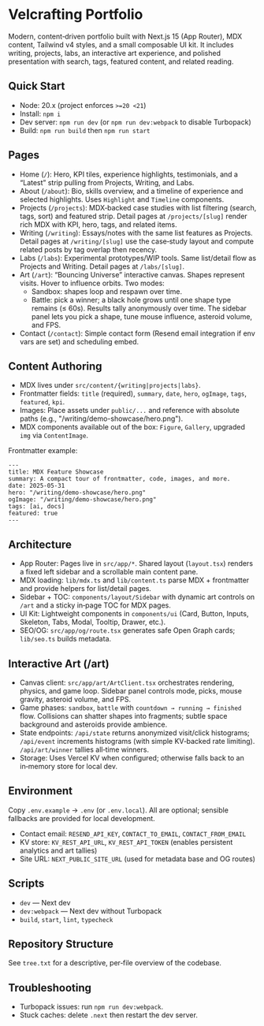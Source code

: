 # Velcrafting Portfolio

Modern, content‑driven portfolio built with Next.js 15 (App Router), MDX content, Tailwind v4 styles, and a small composable UI kit. It includes writing, projects, labs, an interactive art experience, and polished presentation with search, tags, featured content, and related reading.

## Quick Start

- Node: 20.x (project enforces `>=20 <21`)
- Install: `npm i`
- Dev server: `npm run dev` (or `npm run dev:webpack` to disable Turbopack)
- Build: `npm run build` then `npm run start`

## Pages

- Home (`/`): Hero, KPI tiles, experience highlights, testimonials, and a “Latest” strip pulling from Projects, Writing, and Labs.
- About (`/about`): Bio, skills overview, and a timeline of experience and selected highlights. Uses `Highlight` and `Timeline` components.
- Projects (`/projects`): MDX‑backed case studies with list filtering (search, tags, sort) and featured strip. Detail pages at `/projects/[slug]` render rich MDX with KPI, hero, tags, and related items.
- Writing (`/writing`): Essays/notes with the same list features as Projects. Detail pages at `/writing/[slug]` use the case‑study layout and compute related posts by tag overlap then recency.
- Labs (`/labs`): Experimental prototypes/WIP tools. Same list/detail flow as Projects and Writing. Detail pages at `/labs/[slug]`.
- Art (`/art`): “Bouncing Universe” interactive canvas. Shapes represent visits. Hover to influence orbits. Two modes:
  - Sandbox: shapes loop and respawn over time.
  - Battle: pick a winner; a black hole grows until one shape type remains (≤ 60s). Results tally anonymously over time. The sidebar panel lets you pick a shape, tune mouse influence, asteroid volume, and FPS.
- Contact (`/contact`): Simple contact form (Resend email integration if env vars are set) and scheduling embed.

## Content Authoring

- MDX lives under `src/content/{writing|projects|labs}`.
- Frontmatter fields: `title` (required), `summary`, `date`, `hero`, `ogImage`, `tags`, `featured`, `kpi`.
- Images: Place assets under `public/...` and reference with absolute paths (e.g., "/writing/demo-showcase/hero.png").
- MDX components available out of the box: `Figure`, `Gallery`, upgraded `img` via `ContentImage`.

Frontmatter example:

```mdx
---
title: MDX Feature Showcase
summary: A compact tour of frontmatter, code, images, and more.
date: 2025-05-31
hero: "/writing/demo-showcase/hero.png"
ogImage: "/writing/demo-showcase/hero.png"
tags: [ai, docs]
featured: true
---
```

## Architecture

- App Router: Pages live in `src/app/*`. Shared layout (`layout.tsx`) renders a fixed left sidebar and a scrollable main content pane.
- MDX loading: `lib/mdx.ts` and `lib/content.ts` parse MDX + frontmatter and provide helpers for list/detail pages.
- Sidebar + TOC: `components/layout/Sidebar` with dynamic art controls on `/art` and a sticky in‑page TOC for MDX pages.
- UI Kit: Lightweight components in `components/ui` (Card, Button, Inputs, Skeleton, Tabs, Modal, Tooltip, Drawer, etc.).
- SEO/OG: `src/app/og/route.tsx` generates safe Open Graph cards; `lib/seo.ts` builds metadata.

## Interactive Art (/art)

- Canvas client: `src/app/art/ArtClient.tsx` orchestrates rendering, physics, and game loop. Sidebar panel controls mode, picks, mouse gravity, asteroid volume, and FPS.
- Game phases: `sandbox`, `battle` with `countdown → running → finished` flow. Collisions can shatter shapes into fragments; subtle space background and asteroids provide ambience.
- State endpoints: `/api/state` returns anonymized visit/click histograms; `/api/event` increments histograms (with simple KV‑backed rate limiting). `/api/art/winner` tallies all‑time winners.
- Storage: Uses Vercel KV when configured; otherwise falls back to an in‑memory store for local dev.

## Environment

Copy `.env.example` → `.env` (or `.env.local`). All are optional; sensible fallbacks are provided for local development.

- Contact email: `RESEND_API_KEY`, `CONTACT_TO_EMAIL`, `CONTACT_FROM_EMAIL`
- KV store: `KV_REST_API_URL`, `KV_REST_API_TOKEN` (enables persistent analytics and art tallies)
- Site URL: `NEXT_PUBLIC_SITE_URL` (used for metadata base and OG routes)

## Scripts

- `dev` — Next dev
- `dev:webpack` — Next dev without Turbopack
- `build`, `start`, `lint`, `typecheck`

## Repository Structure

See `tree.txt` for a descriptive, per‑file overview of the codebase.

## Troubleshooting

- Turbopack issues: run `npm run dev:webpack`.
- Stuck caches: delete `.next` then restart the dev server.

